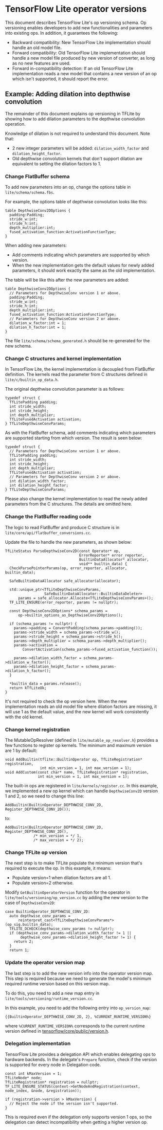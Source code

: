 # TensorFlow Lite operator versions

This document describes TensorFlow Lite's op versioning schema. Op versioning
enables developers to add new functionalities and parameters into existing ops.
In addition, it guarantees the following:

*   Backward compatibility: New TensorFlow Lite implementation should handle an
    old model file.
*   Forward compatibility: Old TensorFlow Lite implementation should handle a
    new model file produced by new version of converter, as long as no new
    features are used.
*   Forward in-compatibility detection: If an old TensorFlow Lite implementation
    reads a new model that contains a new version of an op which isn't
    supported, it should report the error.

## Example: Adding dilation into depthwise convolution

The remainder of this document explains op versioning in TFLite by showing how
to add dilation parameters to the depthwise convolution operation.

Knowledge of dilation is not required to understand this document. Note that:

*   2 new integer parameters will be added: `dilation_width_factor` and
    `dilation_height_factor`.
*   Old depthwise convolution kernels that don't support dilation are equivalent
    to setting the dilation factors to 1.

### Change FlatBuffer schema

To add new parameters into an op, change the options table in
`lite/schema/schema.fbs`.

For example, the options table of depthwise convolution looks like this:

```
table DepthwiseConv2DOptions {
  padding:Padding;
  stride_w:int;
  stride_h:int;
  depth_multiplier:int;
  fused_activation_function:ActivationFunctionType;
}
```

When adding new parameters:

*   Add comments indicating which parameters are supported by which version.
*   When the new implementation gets the default values for newly added
    parameters, it should work exactly the same as the old implementation.

The table will be like this after the new parameters are added:

```
table DepthwiseConv2DOptions {
  // Parameters for DepthwiseConv version 1 or above.
  padding:Padding;
  stride_w:int;
  stride_h:int;
  depth_multiplier:int;
  fused_activation_function:ActivationFunctionType;
  // Parameters for DepthwiseConv version 2 or above.
  dilation_w_factor:int = 1;
  dilation_h_factor:int = 1;
}
```

The file `lite/schema/schema_generated.h` should be re-generated for the new
schema.

### Change C structures and kernel implementation

In TensorFlow Lite, the kernel implementation is decoupled from FlatBuffer
definition. The kernels read the parameter from C structures defined in
`lite/c/builtin_op_data.h`.

The original depthwise convolution parameter is as follows:

```
typedef struct {
  TfLitePadding padding;
  int stride_width;
  int stride_height;
  int depth_multiplier;
  TfLiteFusedActivation activation;
} TfLiteDepthwiseConvParams;
```

As with the FlatBuffer schema, add comments indicating which parameters are
supported starting from which version. The result is seen below:

```
typedef struct {
  // Parameters for DepthwiseConv version 1 or above.
  TfLitePadding padding;
  int stride_width;
  int stride_height;
  int depth_multiplier;
  TfLiteFusedActivation activation;
  // Parameters for DepthwiseConv version 2 or above.
  int dilation_width_factor;
  int dilation_height_factor;
} TfLiteDepthwiseConvParams;
```

Please also change the kernel implementation to read the newly added parameters
from the C structures. The details are omitted here.

### Change the FlatBuffer reading code

The logic to read FlatBuffer and produce C structure is in
`lite/core/api/flatbuffer_conversions.cc`.

Update the file to handle the new parameters, as shown below:

```
TfLiteStatus ParseDepthwiseConv2D(const Operator* op,
                                  ErrorReporter* error_reporter,
                                  BuiltinDataAllocator* allocator,
                                  void** builtin_data) {
  CheckParsePointerParams(op, error_reporter, allocator, builtin_data);

  SafeBuiltinDataAllocator safe_allocator(allocator);

  std::unique_ptr<TfLiteDepthwiseConvParams,
                  SafeBuiltinDataAllocator::BuiltinDataDeleter>
      params = safe_allocator.Allocate<TfLiteDepthwiseConvParams>();
  TF_LITE_ENSURE(error_reporter, params != nullptr);

  const DepthwiseConv2DOptions* schema_params =
      op->builtin_options_as_DepthwiseConv2DOptions();

  if (schema_params != nullptr) {
    params->padding = ConvertPadding(schema_params->padding());
    params->stride_width = schema_params->stride_w();
    params->stride_height = schema_params->stride_h();
    params->depth_multiplier = schema_params->depth_multiplier();
    params->activation =
        ConvertActivation(schema_params->fused_activation_function());

    params->dilation_width_factor = schema_params->dilation_w_factor();
    params->dilation_height_factor = schema_params->dilation_h_factor();
  }

  *builtin_data = params.release();
  return kTfLiteOk;
}
```

It's not required to check the op version here. When the new implementation
reads an old model file where dilation factors are missing, it will use 1 as the
default value, and the new kernel will work consistently with the old kernel.

### Change kernel registration

The MutableOpResolver (defined in `lite/mutable_op_resolver.h`) provides a few
functions to register op kernels. The minimum and maximum version are 1 by
default:

```
void AddBuiltin(tflite::BuiltinOperator op, TfLiteRegistration* registration,
                int min_version = 1, int max_version = 1);
void AddCustom(const char* name, TfLiteRegistration* registration,
               int min_version = 1, int max_version = 1);
```

The built-in ops are registered in `lite/kernels/register.cc`. In this example,
we implemented a new op kernel which can handle `DepthwiseConv2D` version 1 and
2, so we need to change this line:

```
AddBuiltin(BuiltinOperator_DEPTHWISE_CONV_2D, Register_DEPTHWISE_CONV_2D());
```

to:

```
AddBuiltin(BuiltinOperator_DEPTHWISE_CONV_2D, Register_DEPTHWISE_CONV_2D(),
             /* min_version = */ 1,
             /* max_version = */ 2);
```

### Change TFLite op version

The next step is to make TFLite populate the minimum version that's required to
execute the op. In this example, it means:

*   Populate version=1 when dilation factors are all 1.
*   Populate version=2 otherwise.

Modify `GetBuiltinOperatorVersion` function for the operator in
`lite/tools/versioning/op_version.cc` by adding the new version to the case of
`DepthwiseConv2D`:

```
case BuiltinOperator_DEPTHWISE_CONV_2D:
  auto depthwise_conv_params =
      reinterpret_cast<TfLiteDepthwiseConvParams*>(op_sig.builtin_data);
  TFLITE_DCHECK(depthwise_conv_params != nullptr);
  if (depthwise_conv_params->dilation_width_factor != 1 ||
       depthwise_conv_params->dilation_height_factor != 1) {
    return 2;
  }
  return 1;
```

### Update the operator version map

The last step is to add the new version info into the operator version map. This
step is required because we need to generate the model's minimum required
runtime version based on this version map.

To do this, you need to add a new map entry in
`lite/tools/versioning/runtime_version.cc`.

In this example, you need to add the following entry into `op_version_map`:

```
{{BuiltinOperator_DEPTHWISE_CONV_2D, 2}, %CURRENT_RUNTIME_VERSION%}
```

where `%CURRENT_RUNTIME_VERSION%` corresponds to the current runtime version
defined in [tensorflow/core/public/version.h](https://github.com/galeone/tensorflow/blob/master/tensorflow/core/public/version.h).

### Delegation implementation

TensorFlow Lite provides a delegation API which enables delegating ops to
hardware backends. In the delegate's `Prepare` function, check if the version is
supported for every node in Delegation code.

```
const int kMaxVersion = 1;
TfLiteNode* node;
TfLiteRegistration* registration = nullptr;
TF_LITE_ENSURE_STATUS(context->GetNodeAndRegistration(context, node_index, &node, &registration));

if (registration->version > kMaxVersion) {
  // Reject the node if the version isn't supported.
}
```

This is required even if the delegation only supports version 1 ops, so the
delegation can detect incompatibility when getting a higher version op.
